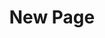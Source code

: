 ---
title: New Page
uuid:
type: detail
description:
topper:
  _bookshop_name: design-system/topper/default
  background_image:
  alt_text:
  heading:
  subheading:
  styles:
    vibe: down-to-business
    background_c:
    color_c:
    enable_blend: false
    enable_pattern: false
    tint_opacity: 0.5
    margin:
detail_blocks:
  - _bookshop_name: design-system/column/rich-text
    text: Text.
detail_sidebar_blocks:
---